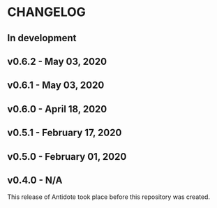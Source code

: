 # CHANGELOG

## In development


## v0.6.2 - May 03, 2020


## v0.6.1 - May 03, 2020


## v0.6.0 - April 18, 2020


## v0.5.1 - February 17, 2020


## v0.5.0 - February 01, 2020

## v0.4.0 - N/A

This release of Antidote took place before this repository was created.
